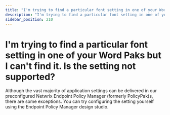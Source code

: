 ```yaml
---
title: "I'm trying to find a particular font setting in one of your Word Paks but I can't find it. Is the setting not supported?"
description: "I'm trying to find a particular font setting in one of your Word Paks but I can't find it. Is the setting not supported?"
sidebar_position: 210
---
```


# I'm trying to find a particular font setting in one of your Word Paks but I can't find it. Is the setting not supported?

Although the vast majority of application settings can be delivered in our preconfigured Netwrix
Endpoint Policy Manager (formerly PolicyPak)s, there are some exceptions. You can try configuring
the setting yourself using the Endpoint Policy Manager design studio.
